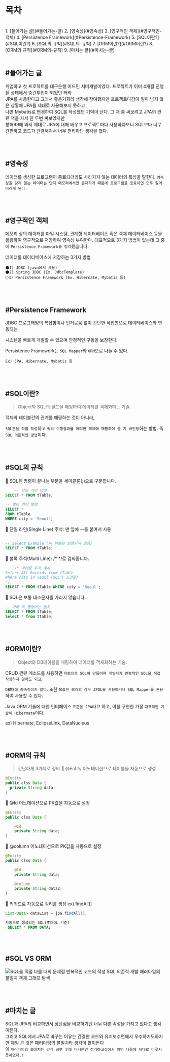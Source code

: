 # 목차
<br>  
1. [들어가는 글](#들어가는-글)
2. [영속성](#영속성)
3. [영구적인 객체](#영구적인-객체)
4. [Persistence Framework](#Persistence-Framework)
5. [SQL이란?](#SQL이란?)
6. [SQL의 규칙](#SQL의-규칙)
7. [ORM이란?](#ORM이란?)
8. [ORM의 규칙](#ORM의-규칙)
9. [마치는 글](#마치는-글)
 

<br>  
<br>  

## #들어가는 글   
취업하고 첫 프로젝트를 대구은행 어드민 서버개발이였다. 프로젝트가 이미 4개월 진행된 상태에서 중간투입이 되었던 터라  
JPA를 사용한다고 그래서 좋은기회라 생각해 참여했지만 프로젝트마감이 얼마 남지 않은 상황에 JPA를 제대로 사용해보지 못하고   
나만 Mybatis로 변경하여 SQL를 작성했던 기억이 난다. 그 때 좀 써보려고 JPA의 관련 책을 사서 한 두번 써보았지만   
항해99에 와서 제대로 JPA에 대해 배우고 프로젝트마다 사용하다보니 SQL보다 너무 간편하고 코드가 간결해져서 너무 편리하단 생각을 했다.  

<br>  
<br>  


## #영속성
데이터를 생성한 프로그램이 종료되더라도 사라지지 않는 데이터의 특성을 말한다.
`영속성을 갖지 않는 데이터는 단지 메모리에서만 존재하기 때문에 프로그램을 종료하면 모두 잃어버리게 된다.`

<br>  
<br>  

## #영구적인 객체
메모리 상의 데이터를 파일 시스템, 관계형 테이터베이스 혹은 객체 데이터베이스 등을 활용하여 영구적으로 저장하여 영속성 부여한다.
대표적으로 3가지 방법이 있는데 그 중에 `Persistence Framework를 정리`했습니다.  
  
데이터를 데이터베이스에 저장하는 3가지 방법  
```
🌑1) JDBC (java에서 사용)
🌑2) Spring JDBC (Ex. JdbcTemplate)
🌕3) Persistence Framework (Ex. Hibernate, Mybatis 등)
```

<br>  
<br>  


## #Persistence Framework  

JDBC 프로그래밍의 복잡함이나 번거로움 없이 간단한 작업만으로 데이터베이스와 연동되는  

시스템을 빠르게 개발할 수 있으며 안정적인 구동을 보장한다.  

Persistence Framework는 `SQL Mapper`와 `ORM`으로 나눌 수 있다.  

`Ex) JPA, Hibernate, Mybatis 등 ` 

<br>  
<br>  

## #SQL이란?
> Object와 SQL의 필드을 매핑하여 데이터를 객체화하는 기술.  

객체와 테이블간의 관계를 매핑하는 것이 아니라,  

`SQL문을 직접 작성`하고 `쿼리 수행결과를 어떠한 객체에 매핑하여 줄 지 바인딩`하는 방법. 즉 `SQL 의존적인 방법`이다.   

<br>  
<br>  


## #SQL의 규칙
📍 SQL은 명령이 끝나는 부분을 세미콜론(;)으로 구분합니다. 
```sql
	-- 단일 라인 명령
SELECT * FROM tTable;
 
-- 멀티 라인 명령
SELECT * 
FROM tTable
WHERE city = 'Seoul';

```  
📍 단일 라인(Single Line) 주석: 맨 앞에 --를 붙여서 사용
```sql

-- Select Example (이 부분은 실행되지 않음)
SELECT * FROM tTable;
```

📍 블록 주석(Multi Line): /* */로 감싸줍니다. 
```sql
	/* 여러줄 주석 예시
Select All Records from tTable
Where city in Seoul (SQL의 조건문)
*/
SELECT * FROM tTable WHERE city = 'Seoul';

```

📍 SQL은 보통 대소문자를 가리지 않습니다. 
```sql
-- 아래 두 명령어는 동치
SELECT * FROM tTable;
Select * from ttable;
```


<br>  
<br>  


## #ORM이란?  
>Object와 DB테이블을 매핑하여 데이터를 객체화하는 기술.  

CRUD 관련 메소드를 사용하면 `자동으로 SQL이 만들어져 개발자가 반복적인 SQL을 직접 작성하지 않아도 되고`, 

`DBMS에 종속적이지 않다`. 또한 `복잡한 쿼리의 경우 JPQL을 사용하거나 SQL Mapper를 혼용`하여 사용할 수 있다.  

Java ORM 기술에 대한 인터페이스 `표준을 JPA`라고 하고, 이를 구현한 가장 `대표적인 기술이 Hibernate`이다.  

ex) Hibernate, EclipseLink, DataNucleus




<br>  
<br>  



## #ORM의 규칙 
> 간단하게 3가지로 정의
📍 @Entity 어노테이션으로 테이블을 자동으로 생성
```JAVA
@Entity
public clss Data {
  private String data;
}
```
📍 @Id 어노테이션으로 PK값을 자동으로 설정
```JAVA
@Entity
public clss Data {

    @Id
    private String data;
}
```
📍 @column 어노테이션으로 PK값을 자동으로 설정
```JAVA
@Entity
public clss Data {

    @Id
    private String data;
  
    @column
    private String data2;
}
```

📍 키워드로 자동으로 쿼리를 생성 ex) findAll()
```java
List<Data> dataList = jpa.findAll();
```  
```sql
자동으로 생성되는 SQL(MYSQL 기준)
 SELECT * FROM DATA;
```




<br>  
<br>  




## #SQL VS ORM

![SQL을 직접 다룰 때의 문제점 반복적인 코드의 작성 SQL 의존적 개발 패러다임의 불일치 객체 그래프 탐색](https://user-images.githubusercontent.com/81284265/172038331-49f267e1-6738-407a-9a35-d12901bd2396.png)



<br>  
<br>  


## #마치는 글
SQL과 JPA의 비교하면서 장단점을 비교하기엔 너무 다른 속성을 가지고 있다고 생각이든다.    
그리고 SQL에서 JPA로 바꾸는 이유는 간결한 코드와 유지보수면에서 우수하기도하지만 제일 큰 것은 패러다임의 불일치라 생각이 많이든다  
이 `패러다임의 불일치는 깊게 공부 후에 다시한번 정리하고싶어서 이번 내용에 제대로 다루지 못하였다.!`  
